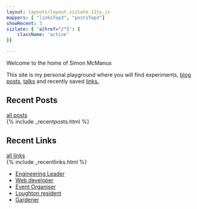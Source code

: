 ```yaml
---
layout: layouts/layout.sizlate.11ty.js
mappers: [ "linksTop3", "postsTop3"]
showRecent: 3
sizlate: { 'a[href="/"]': {
    className: 'active'
}}

---
```



<section class="contained section">

Welcome to the home of Simon McManus 

This site is my personal playground where you will find experiments, <a href="/posts/">blog posts</a>, <a href="/talks.html">talks</a> and recently saved <a href="/links.html">links.</a> 

<!-- <p class="notice">I'm currently making changes to the design of this site and pushing changes regularly so please ignore anything that does not look right.</p> -->

</section>

<div class="contained">
    <div class="recent-heading">
        <h2>Recent Posts</h2>
        <a href="/posts/" class="view-all">all posts</a>
    </div>
    {% include _recentposts.html %}
</div>
<div class="contained">
    <div class="recent-heading">
        <h2>Recent Links</h2>
        <a href="/links/" class="view-all">all links</a>
    </div>
     {% include _recentlinks.html %}
</div>


<ul class="panels  contained">

<li class="lead"><a href="/tags/lead/">Engineering Leader</a></li>
<li class="web"><a href="/tags/web/index.html">Web developer</a></li>
<li class="organiser"><a href="/tags/enhance-conf">Event Organiser</a></li>
<li class="resident"><a href="/tags/loughton/">Loughton resident </a> </li>
<li class='garden'><a href="/tags/garden/">Gardener</a></li>
    <!-- <li class='dog'><a href="/tags/guide-dogs-for-the-blind/index.html">Guide Dog Volenteer</a></li> -->
    <!-- <li class="host"><a href="/tags/js/index.html">Podcast Host</a></li> -->
    <!-- <li class="speaker"><a href="/talk.html">Speaker</a></li> -->


</ul>


